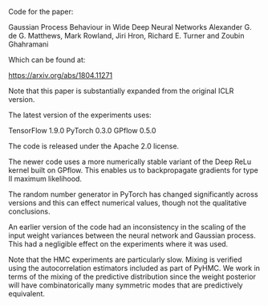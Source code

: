 Code for the paper: 

Gaussian Process Behaviour in Wide Deep Neural Networks
Alexander G. de G. Matthews, Mark Rowland, Jiri Hron, Richard E. Turner and Zoubin Ghahramani

Which can be found at:

https://arxiv.org/abs/1804.11271

Note that this paper is substantially expanded from the original ICLR version. 

The latest version of the experiments uses:

TensorFlow 1.9.0
PyTorch 0.3.0
GPflow 0.5.0

The code is released under the Apache 2.0 license.

The newer code uses a more numerically stable variant of the Deep ReLu kernel built on GPflow. This enables us to backpropagate gradients for type II maximum likelihood. 

The random number generator in PyTorch has changed significantly across versions and this can effect numerical values, though not the qualitative conclusions.

An earlier version of the code had an inconsistency in the scaling of the input weight variances between the neural network and Gaussian process. This had a negligible effect on the experiments where it was used. 

Note that the HMC experiments are particularly slow. Mixing is verified using the autocorrelation estimators included as part of PyHMC. We work in terms of the mixing of the predictive distribution since the weight posterior will have combinatorically many symmetric modes that are predictively equivalent. 
